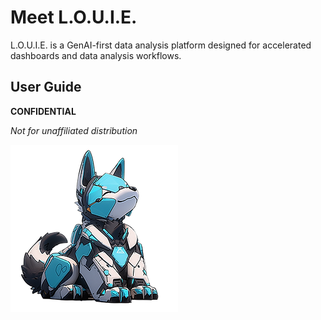 # Meet L.O.U.I.E.

L.O.U.I.E. is a GenAI-first data analysis platform designed for accelerated dashboards and data analysis workflows.

## User Guide

**CONFIDENTIAL**

*Not for unaffiliated distribution*

![Louie Logo](./images/user/01_Meet_L_O_U_I_E__1.png)
